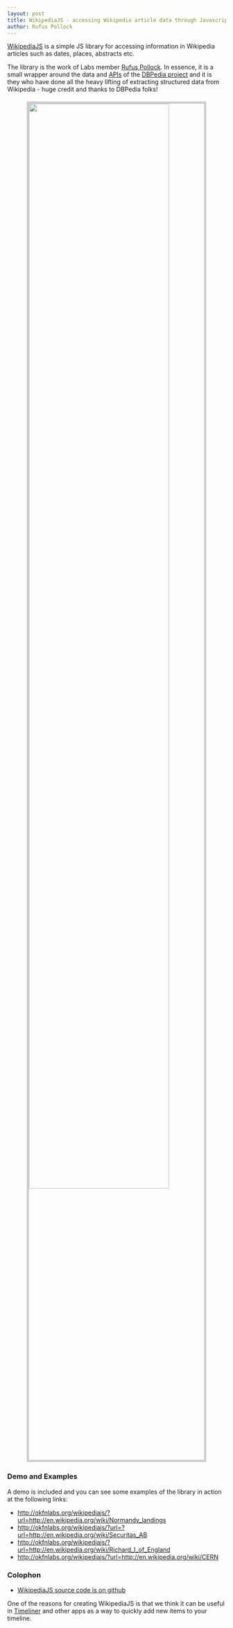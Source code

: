 ```yaml
---
layout: post
title: WikipediaJS - accessing Wikipedia article data through Javascript
author: Rufus Pollock
---
```


[WikipediaJS][1] is a simple JS library for accessing information in Wikipedia articles such as dates, places, abstracts etc.

[1]: http://okfnlabs.org/wikipediajs/

The library is the work of Labs member <a href="http://rufuspollock.org/">Rufus
Pollock</a>. In essence, it is a small wrapper around the data and <a
href="http://dbpedia.org/sparql/">APIs</a> of the <a
href="http://dbpedia.org/">DBPedia project</a> and it is they who have done all
the heavy lifting of extracting structured data from Wikipedia - huge credit
and thanks to DBPedia folks!

<a href="http://okfnlabs.org/wikipediajs/"><img src="http://farm9.staticflickr.com/8029/7961793920_7436dba276_c.jpg" style="display: block; margin: auto; width: 80%; border: #ccc 5px solid; margin-top: 20px; margin-bottom: 20px;" /></a>

### Demo and Examples

A demo is included and you can see some examples of the library in action at the following links:

* <http://okfnlabs.org/wikipediajs/?url=http://en.wikipedia.org/wiki/Normandy_landings>
* <http://okfnlabs.org/wikipediajs/?url=?url=http://en.wikipedia.org/wiki/Securitas_AB>
* <http://okfnlabs.org/wikipediajs/?url=http://en.wikipedia.org/wiki/Richard_I_of_England>
* <http://okfnlabs.org/wikipediajs/?url=http://en.wikipedia.org/wiki/CERN>

### Colophon

* [WikipediaJS source code is on github](https://github.com/okfn/wikipediajs)

One of the reasons for creating WikipediaJS is that we think it can be
useful in [Timeliner](http://timeliner.reclinejs.com/) and other apps as a
way to quickly add new items to your timeline.

